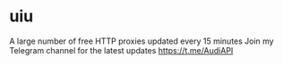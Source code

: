 # uiu
A large number of free HTTP proxies updated every 15 minutes Join my Telegram channel for the latest updates https://t.me/AudiAPI 
